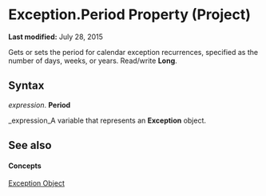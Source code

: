 
# Exception.Period Property (Project)

 **Last modified:** July 28, 2015

Gets or sets the period for calendar exception recurrences, specified as the number of days, weeks, or years. Read/write  **Long**.

## Syntax

 _expression_. **Period**

 _expression_A variable that represents an  **Exception** object.


## See also


#### Concepts


 [Exception Object](105372cd-2e8b-0fd0-f565-0a75c907a40a.md)
